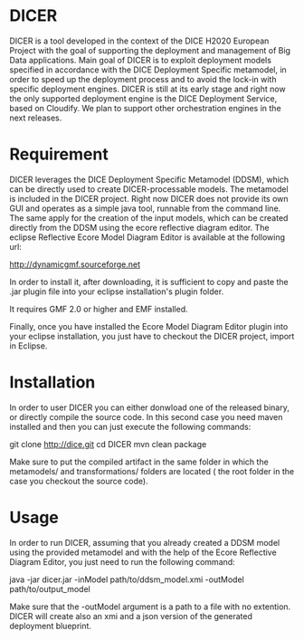 # DICER

DICER is a tool developed in the context of the DICE H2020 European Project with the goal of supporting the deployment and management of Big Data applications. 
Main goal of DICER is to exploit deployment models specified in accordance with the DICE Deployment Specific metamodel, in order to speed up the deployment process and to avoid the lock-in with specific deployment engines. 
DICER is still at its early stage and right now the only supported deployment engine is the DICE Deployment Service, based on Cloudify. We plan to support other orchestration engines in the next releases. 

# Requirement

DICER leverages the DICE Deployment Specific Metamodel (DDSM), which can be directly used to create DICER-processable models. The metamodel is included in the DICER project. Right now DICER does not provide its own GUI and operates as a simple java tool, runnable from the command line. The same apply for the creation of the input models, which can be created directly from the DDSM using the ecore reflective diagram editor. The eclipse Reflective Ecore Model Diagram Editor is available at the following url:

http://dynamicgmf.sourceforge.net

In order to install it, after downloading, it is sufficient to copy and paste the .jar plugin file into your eclipse installation's plugin folder. 

It requires GMF 2.0 or higher and EMF installed. 

Finally, once you have installed the Ecore Model Diagram Editor plugin into your eclipse installation, you just have to checkout the DICER project, import in Eclipse.

# Installation

In order to user DICER you can either donwload one of the released binary, or directly compile the source code. In this second case you need maven installed and then you can just execute the following commands:

git clone http://dice.git
cd DICER
mvn clean package

Make sure to put the compiled artifact in the same folder in which the metamodels/ and transformations/ folders are located ( the root folder in the case you checkout the source code).

# Usage

In order to run DICER, assuming that you already created a DDSM model using the provided metamodel and with the help of the Ecore Reflective Diagram Editor, you just need to run the following command:

java -jar dicer.jar -inModel path/to/ddsm_model.xmi -outModel path/to/output_model

Make sure that the -outModel argument is a path to a file with no extention. DICER will create also an xmi and a json version of the generated deployment blueprint.